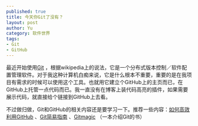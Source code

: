 ```yaml
--- 
published: true
title: 今天你Git了没有？
layout: post
author: Yu
category: 软件世界
tags:
- Git
- GitHub
---
```

最近开始使用[Git](http://git-scm.com/ "Git") ，根据wikipedia上的说法，它是一个分布式版本控制／软件配置管理软件。对于我这种计算机白痴来说，它是什么根本不重要，重要的是在我项目有需求的时候可以使用这个工具。也就用它建立个GitHub上的主页而已，在GitHub上托管一点代码而已。我一直没有在博客上装代码高亮的插件，如果需要展示代码，就直接给个链接到GitHub上去看。

不过做归做，Git和GitHub的相关内容还是要学习一下。推荐一些内容：[如何高效利用GitHub](http://www.yangzhiping.com/tech/github.html "如何高效利用GitHub") 、[Git简易指南](http://rogerdudler.github.com/git-guide/index.zh.html "Git简易指南") 、[Gitmagic](https://github.com/blynn/gitmagic/tree/master/zh_cn "Gitmagic") （一本介绍Git的书）
